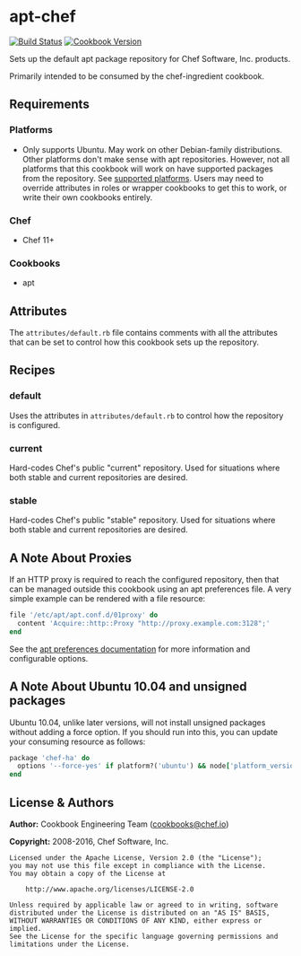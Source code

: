 # apt-chef

[![Build Status](https://travis-ci.org/chef-cookbooks/apt-chef.svg?branch=master)](https://travis-ci.org/chef-cookbooks/apt-chef) [![Cookbook Version](https://img.shields.io/cookbook/v/apt-chef.svg)](https://supermarket.chef.io/cookbooks/apt-chef)

Sets up the default apt package repository for Chef Software, Inc. products.

Primarily intended to be consumed by the chef-ingredient cookbook.

## Requirements

### Platforms

- Only supports Ubuntu. May work on other Debian-family distributions. Other platforms don't make sense with apt repositories.  However, not all platforms that this cookbook will work on have supported packages from the repository. See [supported platforms](https://docs.chef.io/supported_platforms.html). Users may need to override attributes in roles or wrapper cookbooks to get this to work, or write their own cookbooks entirely.

### Chef

- Chef 11+

### Cookbooks

- apt

## Attributes

The `attributes/default.rb` file contains comments with all the attributes that can be set to control how this cookbook sets up the repository.

## Recipes

### default

Uses the attributes in `attributes/default.rb` to control how the repository is configured.

### current

Hard-codes Chef's public "current" repository. Used for situations where both stable and current repositories are desired.

### stable

Hard-codes Chef's public "stable" repository. Used for situations where both stable and current repositories are desired.

## A Note About Proxies

If an HTTP proxy is required to reach the configured repository, then that can be managed outside this cookbook using an apt preferences file. A very simple example can be rendered with a file resource:

```ruby
file '/etc/apt/apt.conf.d/01proxy' do
  content 'Acquire::http::Proxy "http://proxy.example.com:3128";'
end
```

See the [apt preferences documentation](https://wiki.debian.org/AptConf) for more information and configurable options.

## A Note About Ubuntu 10.04 and unsigned packages

Ubuntu 10.04, unlike later versions, will not install unsigned packages without adding a force option. If you should run into this, you can update your consuming resource as follows:

```ruby
package 'chef-ha' do
  options '--force-yes' if platform?('ubuntu') && node['platform_version'] == '10.04'
end
```

## License & Authors

**Author:** Cookbook Engineering Team ([cookbooks@chef.io](mailto:cookbooks@chef.io))

**Copyright:** 2008-2016, Chef Software, Inc.

```
Licensed under the Apache License, Version 2.0 (the "License");
you may not use this file except in compliance with the License.
You may obtain a copy of the License at

    http://www.apache.org/licenses/LICENSE-2.0

Unless required by applicable law or agreed to in writing, software
distributed under the License is distributed on an "AS IS" BASIS,
WITHOUT WARRANTIES OR CONDITIONS OF ANY KIND, either express or implied.
See the License for the specific language governing permissions and
limitations under the License.
```
